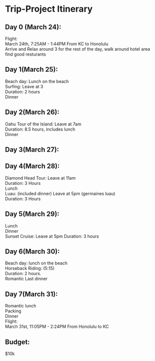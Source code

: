 # Trip-Project Itinerary 

## Day 0 (March 24):

Flight: </br>
March 24th, 7:25AM - 1:44PM From KC to Honolulu </br>
Arrive and Relax around 3 for the rest of the day, walk around hotel area find good resturants

## Day 1(March 25):
Beach day: Lunch on the beach</br>
Surfing: Leave at 3 </br>
Duration: 2 hours</br>
Dinner</br>

## Day 2(March 26):
Oahu Tour of the Island: Leave at 7am </br>
Duration: 8.5 hours, includes lunch </br>
Dinner

## Day 3(March 27):


## Day 4(March 28):
Diamond Head Tour: Leave at 11am </br>
Duration: 3 Hours</br>
Lunch</br>
Luau: (included dinner) Leave at 5pm (germaines luau) </br> 
Duration: 3 Hours

## Day 5(March 29): 

Lunch</br>
Dinner</br>
Sunset Cruise: Leave at 5pm
Duration: 3 hours

## Day 6(March 30): 

Beach day: lunch on the beach </br>
Horseback Riding:  (5:15) </br>
Duration: 2 hours. </br>
Romantic Last dinner

## Day 7(March 31): 
Romantic lunch</br>
Packing</br>
Dinner</br>
Flight: </br>
March 31st, 11:05PM - 2:24PM From Honolulu to KC </br>

## Budget: 
$10k 
